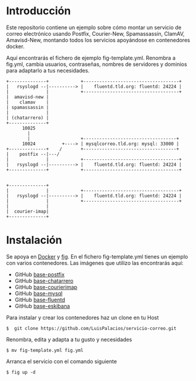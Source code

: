 # Introducción


Este repositorio contiene un ejemplo sobre cómo montar un servicio de correo electrónico usando Postfix, Courier-New, Spamassassin, ClamAV, Amavisd-New, montando todos los servicios apoyándose en contenedores docker. 

Aquí encontrarás el fichero de ejemplo fig-template.yml. Renombra a fig.yml, cambia usuarios, contraseñas, nombres de servidores y dominios para adaptarlo a tus necesidades. 
  

    +--------------+            +------------------------------------+
    |   rsyslogd --|----------> |    fluentd.tld.org: fluentd: 24224 |
    |              |            +------------------------------------+
    |  amavisd-new | 
    |    clamav    | 
    | spamassassin | 
    |              | 
    | (chatarrero) |
    +--------------+
          10025
            |
            |                   +-----------------------------------+                   
          10024          +----> | mysqlcorreo.tld.org: mysql: 33000 |
    +--------------+    /       +-----------------------------------+
    |    postfix --|---/
    |              |            +------------------------------------+
    |   rsyslogd --|----------> |    fluentd.tld.org: fluentd: 24224 |
    +--------------+            +------------------------------------+
 
 
    +--------------+
    |              |            +------------------------------------+
    |   rsyslogd --|----------> |    fluentd.tld.org: fluentd: 24224 |
    |              |            +------------------------------------+
    |              | 
    |  courier-imap|
    +--------------+






# Instalación

Se apoya en [Docker](https://www.docker.com/) y [fig](http://www.fig.sh/index.html). En el fichero fig-template.yml tienes un ejemplo con varios contenedores. Las imágenes que utilizo las encontrarás aquí: 

* GitHub [base-postfix](https://github.com/LuisPalacios/base-postfix)
* GitHub [base-chatarrero](https://github.com/LuisPalacios/base-chatarrero)
* GitHub [base-courierimap](https://github.com/LuisPalacios/base-courierimap)
* GitHub [base-mysql](https://github.com/LuisPalacios/base-mysql)
* GitHub [base-fluentd](https://github.com/LuisPalacios/base-fluentd)
* GitHub [base-eskibana](https://github.com/LuisPalacios/base-eskibana)

Para instalar y crear los contenedores haz un clone en tu Host

    $  git clone https://github.com/LuisPalacios/servicio-correo.git

Renombra, edita y adapta a tu gusto y necesidades 

    $ mv fig-template.yml fig.yml

Arranca el servicio con el comando siguiente

    $ fig up -d

